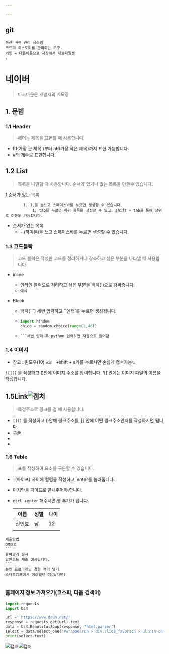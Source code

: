 ```yaml
---

---
```


## git

``` ㄴ
분산 버전 관리 시스템
코드의 히스토리를 관리하는 도구.
커밋 = 다른이름으로 저장해서 새로파일생
.

```

# 네이버 

> 마크다운은 개발자의 메모장

## 1. 문법

### 1.1 Header

> 헤더는 제목을 표현할 때 사용합니다.

- h1(가장 큰 제목  )부터 h6(가장 작은 제목)까지 표현 가능합니다.
- #의 개수로 표현합니다.'

## 1.2 List

> 목록을 나열할 때 사용합니다.  순서가 있거나 없는 목록을 만들수 있습니다.

1.순서가 있는 목록

     		1. 1.을 눌느고 스페이스바를 누르면 생성할 수 있습니다.
          		1. tab를 누르면 하위 항목을 생성할 수 있고, shift + tab을 통해 상위로 이동도 가능합니다.

- 순서가 없는 목록
  - `-` (하이픈)을 쓰고 스페이스바를 누르면 생성할 수 있습니다.

### 1.3 코드블락

> 코드 블럭은 작성한 코드를 정리하거나 강조하고 싶은 부분을 나타낼 때 사용합니다.

- inline

  - 인라인 블럭으로 처리하고 싶은 부분을 백틱(`)으로 감싸줍니다.
  - `예시`

- Block

  - 백틱(```) 세번 입력하고 ``엔터`를 누르면 생성됩니다.

  - ```python
    import random
    chice = random.choice(range(1,46))
    ```

  - ```python
    ​```세번 입력 후 python 입력하면 자동으로 들어감
    
    ```

### 1.4 이미지

- 참고 : 윈도우(10) `win ` +shift + s키를 누르시면 손쉽게 캡쳐가능ㄴ

`![]()` 을 작성하고 ()안에 이미지 주소를 입력합니다. '[]'안에는 이미지 파일의 이름을 작성합니다.





## 1.5Link![캡처](C:/Users/MinHo/Desktop/사피/캡처.JPG)

>특정주소로 링크를 걸 때 사용합니다.

- `[]()` 를 작성하고 ()안에 링크주소를, [] 안에 어떤 링크주소인지를 작성하시면 됩니다.
- [구글](www.google.com)
- 
- 

### 1.6 Table

>표를 작성하여 요소를 구분할 수 있습니다.

- `|`(파이프) 사이에 컬럼을 작성하고, enter를 눌러줍니다.

- 마지막을 파이프로 끝내주어야 합니다.

- `ctrl `+`enter` 해주시면 행 추가가 됩니다.

  | 이름   | 성별 | 나이 |
  | ------ | ---- | ---- |
  | 신민호 | 남   | 12   |
  |        |      |      |

  

```
제출방법
DM으로
​```
붙여넣기 실시
답안코드 제출 예시입니다.
​```
본인 프로그래밍 경험 적어 넣기.
스타트캠프에서 어려웠던 점(있다면)


```



### 홈페이지 정보 가져오기(코스피, 다음 검색어)

```python
import requests
import bs4

url =' https://www.daum.net/'
response = requests.get(url).text
data = bs4.BeautifulSoup(response, 'html.parser')
select = data.select_one('#wrapSearch > div.slide_favorsch > ul:nth-child(1) > li:nth-child(1) > a')
print(select.text)
```

![캡처](git.assets/캡처.PNG)![캡처](C:/Users/MinHo/Desktop/기타/캡처.PNG)